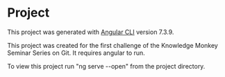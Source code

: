 # Project

This project was generated with [Angular CLI](https://github.com/angular/angular-cli) version 7.3.9.

This project was created for the first challenge of the Knowledge Monkey Seminar Series on Git. It requires angular to run.

To view this project run "ng serve --open" from the project directory.
